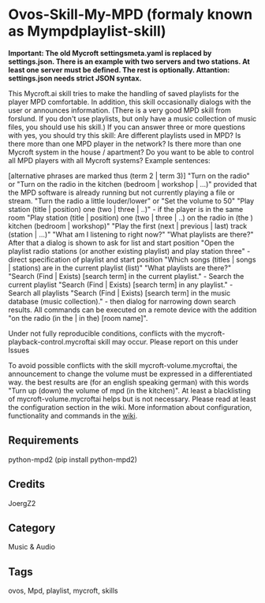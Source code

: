 # Ovos-Skill-My-MPD (formaly known as Mympdplaylist-skill)

**Important: The old Mycroft settingsmeta.yaml is replaced by settings.json. There is an example with two servers and two stations. At least one server must be defined. The rest is optionally. Attantion: settings.json needs strict JSON syntax.**

This Mycroft.ai skill tries to make the handling of saved playlists for the player MPD comfortable. In addition, this skill occasionally dialogs with the user or announces information. (There is a very good MPD skill from forslund. If you don't use playlists, but only have a music collection of music files, you should use his skill.) If you can answer three or more questions with yes, you should try this skill:
Are different playlists used in MPD?
Is there more than one MPD player in the network?
Is there more than one Mycroft system in the house / apartment?
Do you want to be able to control all MPD players with all Mycroft systems?
Example sentences:

[alternative phrases are marked thus (term 2 | term 3)] "Turn on the radio" or "Turn on the radio in the kitchen (bedroom | workshop | …)" provided that the MPD software is already running but not currently playing a file or stream.
"Turn the radio a little louder/lower" or "Set the volume to 50"
"Play station (title | position) one (two | three | ..)" - if the player is in the same room
"Play station (title | position) one (two | three | ..) on the radio in (the ) kitchen (bedroom | workshop)"
"Play the first (next | previous | last) track (station | ...)"
"What am I listening to right now?"
"What playlists are there?" After that a dialog is shown to ask for list and start position
"Open the playlist radio stations (or another existing playlist) and play station three" - direct specification of playlist and start position
"Which songs (titles | songs | stations) are in the current playlist (list)"
"What playlists are there?"
"Search (Find | Exists) [search term] in the current playlist." - Search the current playlist
"Search (Find | Exists) [search term] in any playlist." - Search all playlists
"Search (Find | Exists) [search term] in the music database (music collection)." - then dialog for narrowing down search results.
All commands can be executed on a remote device with the addition "on the radio (in the | in the) [room name]".

Under not fully reproducible conditions, conflicts with the mycroft-playback-control.mycroftai skill may occur. Please report on this under Issues

To avoid possible conflicts with the skill mycroft-volume.mycroftai, the announcement to change the volume must be expressed in a differentiated way. the best results are (for an english speaking german) with this words "Turn up (down) the volume of mpd (in the kitchen)". At least a blacklisting of mycroft-volume.mycroftai helps but is not necessary.
Please read at least the configuration section in the wiki.
More information about configuration, functionality and commands in the [wiki](https://github.com/JoergZ2/mympdplaylist-skill/wiki).

## Requirements

python-mpd2 (pip install python-mpd2)

## Credits

JoergZ2

## Category

Music & Audio

## Tags

ovos, Mpd, playlist, mycroft, skills

